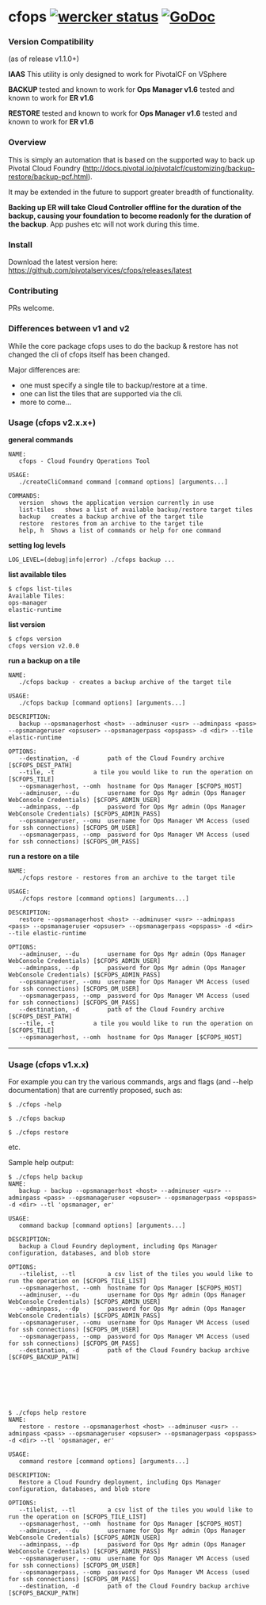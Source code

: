 cfops [![wercker status](https://app.wercker.com/status/d0a50d426b77a9f73da0fe4f383ad624/s/master "wercker status")](https://app.wercker.com/project/bykey/d0a50d426b77a9f73da0fe4f383ad624) [![GoDoc](http://godoc.org/github.com/pivotalservices/cfops?status.png)](http://godoc.org/github.com/pivotalservices/cfops)
======

### Version Compatibility

(as of release v1.1.0+)

**IAAS**
This utility is only designed to work for PivotalCF on VSphere

**BACKUP**
tested and known to work for **Ops Manager v1.6**
tested and known to work for **ER v1.6**

**RESTORE**
tested and known to work for **Ops Manager v1.6**
tested and known to work for **ER v1.6** 


### Overview

This is simply an automation that is based on the supported way to back up Pivotal Cloud Foundry (http://docs.pivotal.io/pivotalcf/customizing/backup-restore/backup-pcf.html).

It may be extended in the future to support greater breadth of functionality.

**Backing up ER will take Cloud Controller offline for the duration of the backup, causing your foundation to become readonly for the duration of the backup**. App pushes etc will not work during this time. 

### Install

Download the latest version here:
https://github.com/pivotalservices/cfops/releases/latest

### Contributing

PRs welcome.


### Differences between v1 and v2

While the core package cfops uses to do the backup & restore has not changed
the cli of cfops itself has been changed.

Major differences are:
- one must specify a single tile to backup/restore at a time.
- one can list the tiles that are supported via the cli.
- more to come...


### Usage (cfops v2.x.x+)

**general commands**

```
NAME:
   cfops - Cloud Foundry Operations Tool

USAGE:
   ./createCliCommand command [command options] [arguments...]

COMMANDS:
   version	shows the application version currently in use
   list-tiles	shows a list of available backup/restore target tiles
   backup	creates a backup archive of the target tile
   restore	restores from an archive to the target tile
   help, h	Shows a list of commands or help for one command
```

**setting log levels**

```
LOG_LEVEL=(debug|info|error) ./cfops backup ...
```

**list available tiles**

```
$ cfops list-tiles
Available Tiles:
ops-manager
elastic-runtime
```

**list version**

```
$ cfops version
cfops version v2.0.0
```

**run a backup on a tile**

```
NAME:
   ./cfops backup - creates a backup archive of the target tile

USAGE:
   ./cfops backup [command options] [arguments...]

DESCRIPTION:
   backup --opsmanagerhost <host> --adminuser <usr> --adminpass <pass> --opsmanageruser <opsuser> --opsmanagerpass <opspass> -d <dir> --tile elastic-runtime

OPTIONS:
   --destination, -d 		path of the Cloud Foundry archive [$CFOPS_DEST_PATH]
   --tile, -t 			a tile you would like to run the operation on [$CFOPS_TILE]
   --opsmanagerhost, --omh 	hostname for Ops Manager [$CFOPS_HOST]
   --adminuser, --du 		username for Ops Mgr admin (Ops Manager WebConsole Credentials) [$CFOPS_ADMIN_USER]
   --adminpass, --dp 		password for Ops Mgr admin (Ops Manager WebConsole Credentials) [$CFOPS_ADMIN_PASS]
   --opsmanageruser, --omu 	username for Ops Manager VM Access (used for ssh connections) [$CFOPS_OM_USER]
   --opsmanagerpass, --omp 	password for Ops Manager VM Access (used for ssh connections) [$CFOPS_OM_PASS]
```


**run a restore on a tile**

```
NAME:
   ./cfops restore - restores from an archive to the target tile

USAGE:
   ./cfops restore [command options] [arguments...]

DESCRIPTION:
   restore --opsmanagerhost <host> --adminuser <usr> --adminpass <pass> --opsmanageruser <opsuser> --opsmanagerpass <opspass> -d <dir> --tile elastic-runtime

OPTIONS:
   --adminuser, --du 		username for Ops Mgr admin (Ops Manager WebConsole Credentials) [$CFOPS_ADMIN_USER]
   --adminpass, --dp 		password for Ops Mgr admin (Ops Manager WebConsole Credentials) [$CFOPS_ADMIN_PASS]
   --opsmanageruser, --omu 	username for Ops Manager VM Access (used for ssh connections) [$CFOPS_OM_USER]
   --opsmanagerpass, --omp 	password for Ops Manager VM Access (used for ssh connections) [$CFOPS_OM_PASS]
   --destination, -d 		path of the Cloud Foundry archive [$CFOPS_DEST_PATH]
   --tile, -t 			a tile you would like to run the operation on [$CFOPS_TILE]
   --opsmanagerhost, --omh 	hostname for Ops Manager [$CFOPS_HOST]
```





---



### Usage (cfops v1.x.x)

For example you can try the various commands, args and flags (and --help documentation) that are currently proposed, such as:

    $ ./cfops -help

    $ ./cfops backup

    $ ./cfops restore

etc.


Sample help output:
```
$ ./cfops help backup
NAME:
   backup - backup --opsmanagerhost <host> --adminuser <usr> --adminpass <pass> --opsmanageruser <opsuser> --opsmanagerpass <opspass> -d <dir> --tl 'opsmanager, er'

USAGE:
   command backup [command options] [arguments...]

DESCRIPTION:
   backup a Cloud Foundry deployment, including Ops Manager configuration, databases, and blob store

OPTIONS:
   --tilelist, --tl 		a csv list of the tiles you would like to run the operation on [$CFOPS_TILE_LIST]
   --opsmanagerhost, --omh 	hostname for Ops Manager [$CFOPS_HOST]
   --adminuser, --du 		username for Ops Mgr admin (Ops Manager WebConsole Credentials) [$CFOPS_ADMIN_USER]
   --adminpass, --dp 		password for Ops Mgr admin (Ops Manager WebConsole Credentials) [$CFOPS_ADMIN_PASS]
   --opsmanageruser, --omu 	username for Ops Manager VM Access (used for ssh connections) [$CFOPS_OM_USER]
   --opsmanagerpass, --omp 	password for Ops Manager VM Access (used for ssh connections) [$CFOPS_OM_PASS]
   --destination, -d 		path of the Cloud Foundry backup archive [$CFOPS_BACKUP_PATH]






   
$ ./cfops help restore
NAME:
   restore - restore --opsmanagerhost <host> --adminuser <usr> --adminpass <pass> --opsmanageruser <opsuser> --opsmanagerpass <opspass> -d <dir> --tl 'opsmanager, er'

USAGE:
   command restore [command options] [arguments...]

DESCRIPTION:
   Restore a Cloud Foundry deployment, including Ops Manager configuration, databases, and blob store

OPTIONS:
   --tilelist, --tl 		a csv list of the tiles you would like to run the operation on [$CFOPS_TILE_LIST]
   --opsmanagerhost, --omh 	hostname for Ops Manager [$CFOPS_HOST]
   --adminuser, --du 		username for Ops Mgr admin (Ops Manager WebConsole Credentials) [$CFOPS_ADMIN_USER]
   --adminpass, --dp 		password for Ops Mgr admin (Ops Manager WebConsole Credentials) [$CFOPS_ADMIN_PASS]
   --opsmanageruser, --omu 	username for Ops Manager VM Access (used for ssh connections) [$CFOPS_OM_USER]
   --opsmanagerpass, --omp 	password for Ops Manager VM Access (used for ssh connections) [$CFOPS_OM_PASS]
   --destination, -d 		path of the Cloud Foundry backup archive [$CFOPS_BACKUP_PATH]

```





